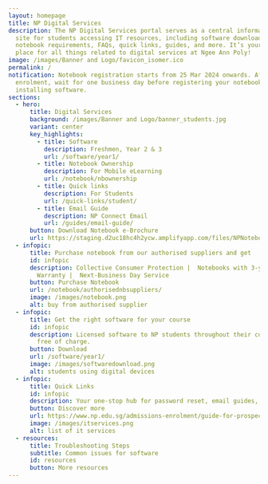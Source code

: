 ```yaml
---
layout: homepage
title: NP Digital Services
description: The NP Digital Services portal serves as a central informational
  site for students accessing IT resources, including software download,
  notebook requirements, FAQs, quick links, guides, and more. It’s your go-to
  place for all things related to digital services at Ngee Ann Poly!
image: /images/Banner and Logo/favicon_isomer.ico
permalink: /
notification: Notebook registration starts from 25 Mar 2024 onwards. After
  enrolment, wait for one business day before registering your notebook and
  installing software.
sections:
  - hero:
      title: Digital Services
      background: /images/Banner and Logo/banner_students.jpg
      variant: center
      key_highlights:
        - title: Software
          description: Freshmen, Year 2 & 3
          url: /software/year1/
        - title: Notebook Ownership
          description: For Mobile eLearning
          url: /notebook/nbownership
        - title: Quick links
          description: For Students
          url: /quick-links/student/
        - title: Email Guide
          description: NP Connect Email
          url: /guides/email-guide/
      button: Download Notebook e-Brochure
      url: https://staging.d2uc18hc4h2ycw.amplifyapp.com/files/NPNotebookRoadshowBrochure2024_v3.pdf
  - infopic:
      title: Purchase notebook from our authorised suppliers and get
      id: infopic
      description: Collective Consumer Protection |  Notebooks with 3-year On-site
        Warranty |  Next-Business Day Service
      button: Purchase Notebook
      url: /notebook/authorisednbsuppliers/
      image: /images/notebook.png
      alt: buy from authorised supplier
  - infopic:
      title: Get the right software for your course
      id: infopic
      description: Licensed software to NP students throughout their course of study,
        free of charge.
      button: Download
      url: /software/year1/
      image: /images/softwaredownload.png
      alt: students using digital devices
  - infopic:
      title: Quick Links
      id: infopic
      description: Your one-stop hub for password reset, email guides, and NP resources.
      button: Discover more
      url: https://www.np.edu.sg/admissions-enrolment/guide-for-prospective-students/aid
      image: /images/itservices.png
      alt: list of it services
  - resources:
      title: Troubleshooting Steps
      subtitle: Common issues for software
      id: resources
      button: More resources
---
```

